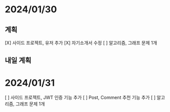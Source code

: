 # 2024/01/30

## 계획
[X] 사이드 프로젝트, 유저 추가
[X] 자기소개서 수정
[ ] 알고리즘, 그래프 문제 1개

## 내일 계획
# 2024/01/31
[ ] 사이드 프로젝트, JWT 인증 기능 추가
[ ] Post, Comment 추천 기능 추가
[ ] 알고리즘, 그래프 문제 1개